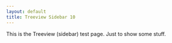 ```yaml
---
layout: default
title: Treeview Sidebar 10
---
```


This is the Treeview (sidebar) test page. Just to show some stuff.